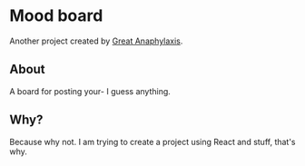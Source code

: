 # Mood board

Another project created by [Great Anaphylaxis](https://great-anaphylaxis.web.app/).

## About

A board for posting your- I guess anything.

## Why?

Because why not. I am trying to create a project using React and stuff, that's why.